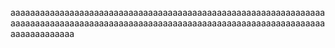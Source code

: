 aaaaaaaaaaaaaaaaaaaaaaaaaaaaaaaaaaaaaaaaaaaaaaaaaaaaaaaaaaaaaaaaaaaaaaaaaaaaaaaaaaaaaaaaaaaaaaaaaaaaaaaaaaaaaaaaaaaaaaaaaaaaaaaaaaaaaaaaaaaaa
